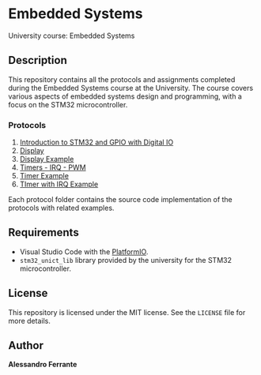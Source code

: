 # Embedded Systems
University course: Embedded Systems

## Description
This repository contains all the protocols and assignments completed during the Embedded Systems course at the University. The course covers various aspects of embedded systems design and programming, with a focus on the STM32 microcontroller.

### Protocols
1. [Introduction to STM32 and GPIO with Digital IO](https://github.com/AlessandroFerrante/Embedded-Systems/blob/main/DigitalIO/)
2. [Display](https://github.com/AlessandroFerrante/Embedded-Systems/blob/main/Display)
3. [Display Example](https://github.com/AlessandroFerrante/Embedded-Systems/blob/main/Examples/GasStation/gasStation.c)
4. [Timers - IRQ - PWM](https://github.com/AlessandroFerrante/Embedded-Systems/blob/main/Timers/)
5. [Timer Example](https://github.com/AlessandroFerrante/Embedded-Systems/blob/main/Examples/GasStation/gasStationWithTimer.c)
6. [TImer with IRQ Example](https://github.com/AlessandroFerrante/Embedded-Systems/blob/main/Examples/AutomaticGate/automaticGate.c)
   

Each protocol folder contains the source code implementation of the protocols with related examples.

## Requirements
- Visual Studio Code with the [PlatformIO](https://platformio.org/).
- `stm32_unict_lib` library provided by the university for the STM32 microcontroller.

## License
This repository is licensed under the MIT license. See the `LICENSE` file for more details.

## Author
**Alessandro Ferrante**